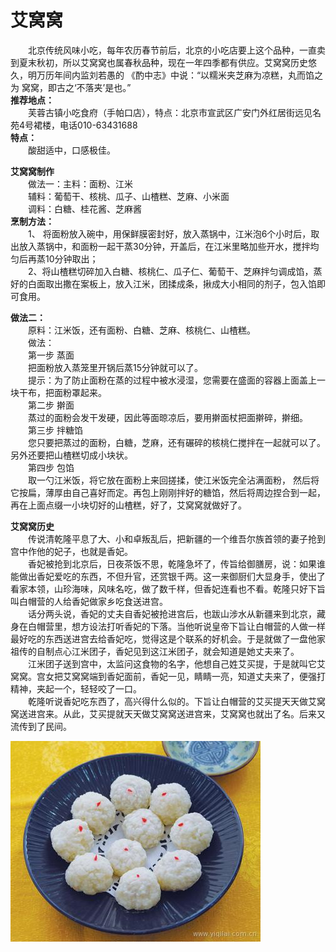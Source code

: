 # 艾窝窝  
  
&emsp;&emsp;北京传统风味小吃，每年农历春节前后，北京的小吃店要上这个品种，一直卖到夏末秋初，所以艾窝窝也属春秋品种，现在一年四季都有供应。艾窝窝历史悠久，明万历年间内监刘若愚的 《酌中志》中说：“以糯米夹芝麻为凉糕，丸而馅之为 窝窝，即古之‘不落夹’是也。”  
**推荐地点：**  
&emsp;&emsp;芙蓉古镇小吃食府（手帕口店），特点：北京市宣武区广安门外红居街远见名苑4号裙楼，电话010-63431688  
**特点：**  
&emsp;&emsp;酸甜适中，口感极佳。  
  
**艾窝窝制作**  
&emsp;&emsp;做法一：主料：面粉、江米  
&emsp;&emsp;辅料：葡萄干、核桃、瓜子、山楂糕、芝麻、小米面  
&emsp;&emsp;调料：白糖、桂花酱、芝麻酱  
**烹制方法：**  
&emsp;&emsp;1、 将面粉放入碗中，用保鲜膜密封好，放入蒸锅中，江米泡6个小时后，取出放入蒸锅中，和面粉一起干蒸30分钟，开盖后，在江米里略加些开水，搅拌均匀后再蒸10分钟取出；  
&emsp;&emsp;2、将山楂糕切碎加入白糖、核桃仁、瓜子仁、葡萄干、芝麻拌匀调成馅，蒸好的白面取出撒在案板上，放入江米，团揉成条，揪成大小相同的剂子，包入馅即可食用。  

**做法二：**  
&emsp;&emsp;原料：江米饭，还有面粉、白糖、芝麻、核桃仁、山楂糕。  
&emsp;&emsp;做法：  
&emsp;&emsp;第一步 蒸面  
&emsp;&emsp;把面粉放入蒸笼里开锅后蒸15分钟就可以了。  
&emsp;&emsp;提示：为了防止面粉在蒸的过程中被水浸湿，您需要在盛面的容器上面盖上一块干布，把面粉罩起来。  
&emsp;&emsp;第二步 擀面  
&emsp;&emsp;蒸过的面粉会发干发硬，因此等面晾凉后，要用擀面杖把面擀碎，擀细。  
&emsp;&emsp;第三步 拌糖馅  
&emsp;&emsp;您只要把蒸过的面粉，白糖，芝麻，还有碾碎的核桃仁搅拌在一起就可以了。另外还要把山楂糕切成小块状。  
&emsp;&emsp;第四步 包馅  
&emsp;&emsp;取一勺江米饭，将它放在面粉上来回搓揉，使江米饭完全沾满面粉， 然后将它按扁，薄厚由自己喜好而定。再包上刚刚拌好的糖馅，然后将周边捏合到一起，再在上面点缀一小块切好的山楂糕，好了，艾窝窝就做好了。  

**艾窝窝历史**  
&emsp;&emsp;传说清乾隆平息了大、小和卓叛乱后，把新疆的一个维吾尔族首领的妻子抢到宫中作他的妃子，也就是香妃。  
&emsp;&emsp;香妃被抢到北京后，日夜茶饭不思，乾隆急坏了，传旨给御膳房，说：如果谁能做出香妃爱吃的东西，不但升官，还赏银千两。这一来御厨们大显身手，使出了看家本领，山珍海味，风味名吃，做了数千样，但香妃连看也不看。乾隆只好下旨叫白帽营的人给香妃做家乡吃食送进宫。  
&emsp;&emsp;话分两头说，香妃的丈夫自香妃被抢进宫后，也跋山涉水从新疆来到北京，藏身在白帽营里，想方设法打听香妃的下落。当他听说皇帝下旨让白帽营的人做一样最好吃的东西送进宫去给香妃吃，觉得这是个联系的好机会。于是就做了一盘他家祖传的自制点心江米团子，香妃见到这江米团子，就会知道是她丈夫来了。  
&emsp;&emsp;江米团子送到宫中，太监问这食物的名字，他想自己姓艾买提，于是就叫它艾窝窝。宫女把艾窝窝端到香妃面前，香妃一见，睛睛一亮，知道丈夫来了，便强打精神，夹起一个，轻轻咬了一口。  
&emsp;&emsp;乾隆听说香妃吃东西了，高兴得什么似的。下旨让白帽营的艾买提天天做艾窝窝送进宫来。从此，艾买提就天天做艾窝窝送进宫来，艾窝窝也就出了名。后来又流传到了民间。  
  
![](https://raw.githubusercontent.com/szqq0512/Pic/main/img/202201211933859.png)  